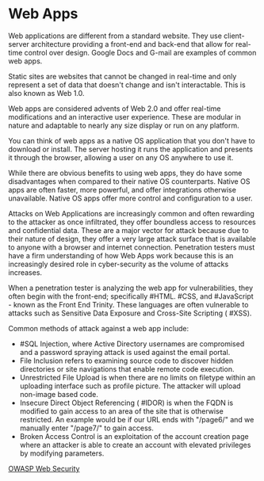 # Web Apps

Web applications are different from a standard website. They use client-server architecture providing a front-end and back-end that allow for real-time control over design. Google Docs and G-mail are examples of common web apps.

Static sites are websites that cannot be changed in real-time and only represent a set of data that doesn't change and isn't interactable. This is also known as Web 1.0.

Web apps are considered advents of Web 2.0 and offer real-time modifications and an interactive user experience. These are modular in nature and adaptable to nearly any size display or run on any platform.

You can think of web apps as a native OS application that you don't have to download or install. The server hosting it runs the application and presents it through the browser, allowing a user on any OS anywhere to use it.

While there are obvious benefits to using web apps, they do have some disadvantages when compared to their native OS counterparts. Native OS apps are often faster, more powerful, and offer integrations otherwise unavailable. Native OS apps offer more control and configuration to a user.

Attacks on Web Applications are increasingly common and often rewarding to the attacker as once infiltrated, they offer boundless access to resources and confidential data. These are a major vector for attack because due to their nature of design, they offer a very large attack surface that is available to anyone with a browser and internet connection. Penetration testers must have a firm understanding of how Web Apps work because this is an increasingly desired role in cyber-security as the volume of attacks increases.

When a penetration tester is analyzing the web app for vulnerabilities, they often begin with the front-end; specifically #HTML. #CSS, and #JavaScript - known as the Front End Trinity. These languages are often vulnerable to attacks such as Sensitive Data Exposure and Cross-Site Scripting ( #XSS).

Common methods of attack against a web app include:

- #SQL Injection, where Active Directory usernames are compromised and a password spraying attack is used against the email portal.
- File Inclusion refers to examining source code to discover hidden directories or site navigations that enable remote code execution.
- Unrestricted File Upload is when there are no limits on filetype within an uploading interface such as profile picture. The attacker will upload non-image based code.
- Insecure Direct Object Referencing ( #IDOR) is when the FQDN is modified to gain access to an area of the site that is otherwise restricted. An example would be if our URL ends with "/page6/" and we manually enter "/page7/" to gain access.
- Broken Access Control is an exploitation of the account creation page where an attacker is able to create an account with elevated privileges by modifying parameters.




[OWASP Web Security](https://github.com/OWASP/wstg/tree/master/document/4-Web_Application_Security_Testing "OWASP guide to web security.")
